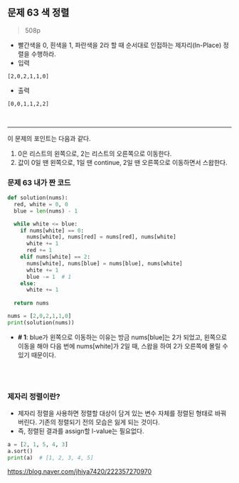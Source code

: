 ## 문제 63 색 정렬
> 508p

* 빨간색을 0, 흰색을 1, 파란색을 2라 할 때 순서대로 인접하는 제자리(In-Place) 정렬을 수행하라.
* 입력
```
[2,0,2,1,1,0]
```
* 출력
```
[0,0,1,1,2,2]
```

<br>

---
이 문제의 포인트는 다음과 같다.
1. 0은 리스트의 왼쪽으로, 2는 리스트의 오른쪽으로 이동한다.
2. 값이 0일 땐 왼쪽으로, 1일 땐 continue, 2일 땐 오른쪽으로 이동하면서 스왑한다.

### 문제 63 내가 짠 코드
```python
def solution(nums):
  red, white = 0, 0
  blue = len(nums) - 1

  while white <= blue:
    if nums[white] == 0:
      nums[white], nums[red] = nums[red], nums[white]
      white += 1
      red += 1
    elif nums[white] == 2:
      nums[white], nums[blue] = nums[blue], nums[white]
      white += 1
      blue -= 1  # 1
    else:
      white += 1
  
  return nums

nums = [2,0,2,1,1,0]
print(solution(nums))
```

* **# 1**: blue가 왼쪽으로 이동하는 이유는 방금 nums[blue]는 2가 되었고, 왼쪽으로 이동을 해야 다음 번에 nums[white]가 2일 때, 스왑을 하여 2가 오른쪽에 몰릴 수 있기 때문이다.

<br><br>

### 제자리 정렬이란?
* 제자리 정렬을 사용하면 정렬할 대상이 담겨 있는 변수 자체를 정렬된 형태로 바꿔 버린다. 기존의 정렬되기 전의 모습은 잃게 되는 것이다.<br>
* 즉, 정렬된 결과를 assign할 l-value는 필요없다.
```python
a = [2, 1, 5, 4, 3]
a.sort()
print(a)  # [1, 2, 3, 4, 5]
```

https://blog.naver.com/jhiya7420/222357270970

<br><br>
